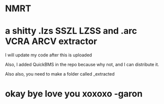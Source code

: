 # NMRT
# a shitty .lzs SSZL LZSS and .arc VCRA ARCV extractor

I will update my code after this is uploaded

Also, I added QuickBMS in the repo because why not, and I can distribute it.

Also also, you need to make a folder called _extracted

# okay bye love you xoxoxo -garon
